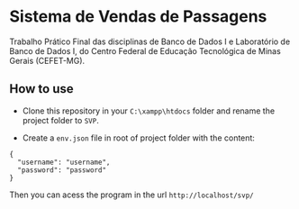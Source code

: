 # Sistema de Vendas de Passagens
Trabalho Prático Final das disciplinas de Banco de Dados I e Laboratório de Banco de Dados I, do Centro Federal de Educação Tecnológica de Minas Gerais (CEFET-MG). 

## How to use

- Clone this repository in your `C:\xampp\htdocs` folder and rename the project folder to `SVP`.

- Create a `env.json` file in root of project folder with the content:

```
{
  "username": "username",
  "password": "password"
}
```

Then you can acess the program in the url `http://localhost/svp/`